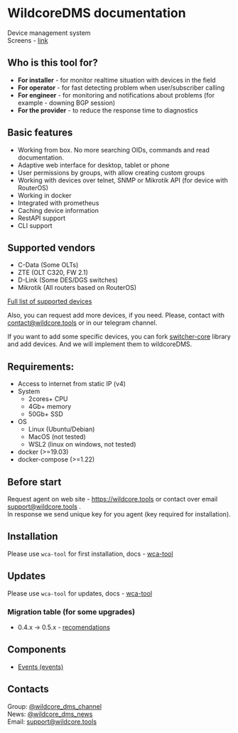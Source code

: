 # WildcoreDMS documentation
Device management system     
Screens - [link](./wca/agent-screens.md)

## Who is this tool for?
- **For installer** - for monitor realtime situation with devices in the field 
- **For operator** - for fast detecting problem when user/subscriber calling
- **For engineer** - for monitoring and notifications about problems (for example - downing BGP session) 
- **For the provider** - to reduce the response time to diagnostics

## Basic features
- Working from box. No more searching OIDs, commands and read documentation.   
- Adaptive web interface for desktop, tablet or phone
- User permissions by groups, with allow creating custom groups
- Working with devices over telnet, SNMP or Mikrotik API (for device with RouterOS)
- Working in docker
- Integrated with prometheus
- Caching device information
- RestAPI support
- CLI support

## Supported vendors
- C-Data (Some OLTs)
- ZTE (OLT C320, FW 2.1)
- D-Link (Some DES/DGS switches)
- Mikrotik (All routers based on RouterOS)

[Full list of supported devices](https://github.com/meklis/switcher-core/blob/master/docs/DEVICES.md)      

Also, you can request add more devices, if you need. Please, contact with contact@wildcore.tools or in our telegram channel.  
    
If you want to add some specific devices, you can fork [switcher-core](https://github.com/meklis/switcher-core) library and add devices.
And we will implement them to wildcoreDMS.    


## Requirements:
* Access to internet from static IP (v4)
* System
  * 2cores+ CPU
  * 4Gb+ memory
  * 50Gb+ SSD
* OS
  * Linux (Ubuntu/Debian)
  * MacOS (not tested)
  * WSL2 (linux on windows, not tested)
* docker (>=19.03)
* docker-compose (>=1.22)

## Before start
Request agent on web site - https://wildcore.tools or contact over email support@wildcore.tools  .    
In response we send unique key for you agent (key required for installation).

## Installation
Please use `wca-tool` for first installation, docs -  [wca-tool](/wca-tools/README.md)

## Updates 
Please use `wca-tool` for updates, docs -  [wca-tool](/wca-tools/README.md)

### Migration table (for some upgrades)
* 0.4.x -> 0.5.x - [recomendations](migrates/0.4.x_0.5.x.md)

## Components
* [Events (events)](wca/components/events.md) 


## Contacts
Group: [@wildcore_dms_channel](https://t.me/wildcore_dms_channel)   
News: [@wildcore_dms_news](https://t.me/wildcore_dms)   
Email: support@wildcore.tools   
